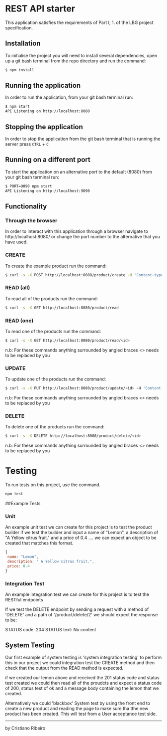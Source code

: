 # REST API starter

This application satisfies the requirements of Part I, 1. of the LBG project specification.

## Installation

To initialise the project you will need to install several dependencies, open up a git bash terminal from the repo directory and run the command:

~~~ bash
$ npm install
~~~

## Running the application

In order to run the application, from your git bash terminal run:

~~~ bash
$ npm start
API Listening on http://localhost:8080
~~~

## Stopping the application

In order to stop the application from the git bash terminal that is running the server press ``CTRL`` + ``C``

## Running on a different port

To start the application on an alternative port to the default (8080) from your git bash terminal run:

~~~ bash
$ PORT=9090 npm start
API Listening on http://localhost:9090
~~~

## Functionality

### Through the browser

In order to interact with this application through a browser navigate to http://localhost:8080/ or change the port number to the alternative that you have used.

### CREATE

To create the example product run the command:

~~~ bash
$ curl -s -X POST http://localhost:8080/product/create -H 'Content-type:application/json' -d '{"name":"example product", "description":"this is an example", "price":9.99}'
~~~

### READ (all)

To read all of the products run the command:

~~~ bash
$ curl -s -X GET http://localhost:8080/product/read
~~~

### READ (one)

To read one of the products run the command:

~~~ bash
$ curl -s -X GET http://localhost:8080/product/read/<id>
~~~

n.b: For these commands anything surrounded by angled braces <> needs to be replaced by you

### UPDATE

To update one of the products run the command:

~~~ bash
$ curl -s -X PUT http://localhost:8080/product/update/<id> -H 'Content-type:application/json'  -d '{"name":"updated product", "description":"its brand new", "price":99.99}'
~~~

n.b: For these commands anything surrounded by angled braces <> needs to be replaced by you

### DELETE

To delete one of the products run the command:

~~~ bash
$ curl -s -X DELETE http://localhost:8080/product/delete/<id>
~~~

n.b: For these commands anything surrounded by angled braces <> needs to be replaced by you

#   Testing

To run tests on this project, use the command. 

~~~ bash 
npm test 
~~~

##Example Tests

### Unit
An example unit test we can create for this project is to test the product builder
if we test the builder and input a name of "Lemon", a description of "A Yellow citrus fruit." and a price of 0.4 .... we can expect an object to be created that matches this format.

~~~javascript
{
 name: "Lemon",
 description: " A Yellow citrus fruit.",
 price: 0.4
}
~~~

### Integration Test 
An example integration test we can create for this project is to test the RESTful endpoints

If we test the DELETE endpoint by sending a request with a method of 'DELETE' and a path of '/product/delete/2' we should expect the response to be:

STATUS code: 204
STATUS text: No content 

## System Testing

Our first example of system testing is 'system integration testing' to perform this 
in our project we could integration test the CREATE method and then check that the output from the READ method is expected. 

if we created our lemon above and received the 201 status code and status test created we could then read all of the proudcts and expect a status code of 200, status test of ok 
and a message body containing the lemon that we created. 

Alternatively we could 'blackbox' System test by using the front end to create a new product and reading the page to make sure tha tthe new product has been created. 
This will test from a User acceptance test side. 


--------

by Cristiano Ribeiro

